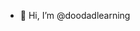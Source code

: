 - 👋 Hi, I’m @doodadlearning

<!---
doodadlearning/doodadlearning is a ✨ special ✨ repository because its `README.md` (this file) appears on your GitHub profile.
You can click the Preview link to take a look at your changes.
--->
